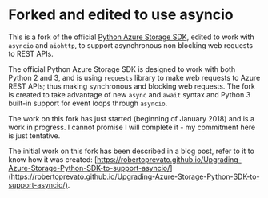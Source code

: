 # Forked and edited to use asyncio

This is a fork of the official [Python Azure Storage SDK](https://github.com/Azure/azure-storage-python), edited to work with `asyncio` and `aiohttp`, to support asynchronous non blocking web requests to REST APIs.

The official Python Azure Storage SDK is designed to work with both Python 2 and 3, and is using `requests` library to make web requests to Azure REST APIs; thus making synchronous and blocking web requests. The fork is created to take advantage of new `async` and `await` syntax and Python 3 built-in support for event loops through `asyncio`.

The work on this fork has just started (beginning of January 2018) and is a work in progress. I cannot promise I will complete it - my commitment here is just tentative.

The initial work on this fork has been described in a blog post, refer to it to know how it was created: [https://robertoprevato.github.io/Upgrading-Azure-Storage-Python-SDK-to-support-asyncio/](https://robertoprevato.github.io/Upgrading-Azure-Storage-Python-SDK-to-support-asyncio/).

